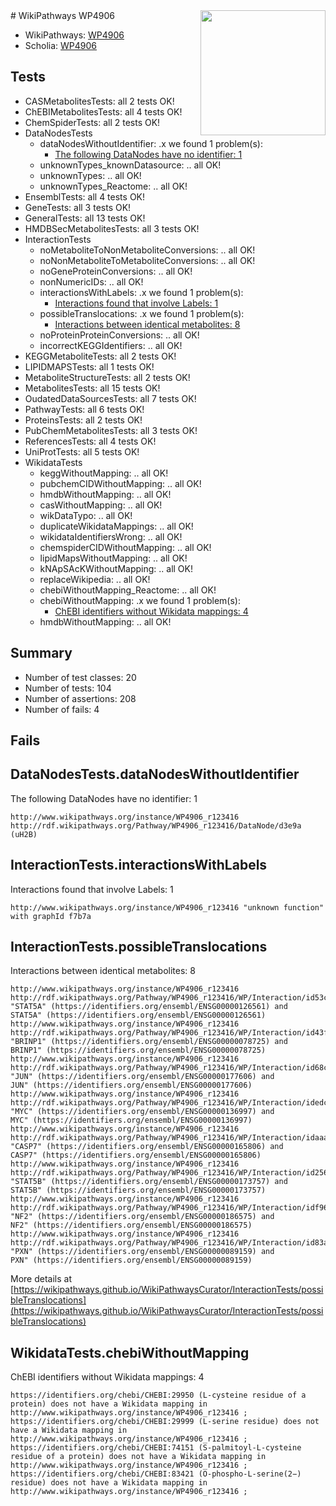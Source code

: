 <img style="float: right; width: 200px" src="https://upload.wikimedia.org/wikipedia/commons/thumb/8/83/Wplogo_with_text_500.png/640px-Wplogo_with_text_500.png" />
# WikiPathways WP4906

* WikiPathways: [WP4906](https://new.wikipathways.org/pathways/WP4906)
* Scholia: [WP4906](https://scholia.toolforge.org/wikipathways/WP4906)
## Tests
* CASMetabolitesTests: all 2 tests OK!
* ChEBIMetabolitesTests: all 4 tests OK!
* ChemSpiderTests: all 2 tests OK!
* DataNodesTests
    * dataNodesWithoutIdentifier: .x we found 1 problem(s):
        * [The following DataNodes have no identifier: 1](#d2d32fa0)
    * unknownTypes_knownDatasource: .. all OK!
    * unknownTypes: .. all OK!
    * unknownTypes_Reactome: .. all OK!
* EnsemblTests: all 4 tests OK!
* GeneTests: all 3 tests OK!
* GeneralTests: all 13 tests OK!
* HMDBSecMetabolitesTests: all 3 tests OK!
* InteractionTests
    * noMetaboliteToNonMetaboliteConversions: .. all OK!
    * noNonMetaboliteToMetaboliteConversions: .. all OK!
    * noGeneProteinConversions: .. all OK!
    * nonNumericIDs: .. all OK!
    * interactionsWithLabels: .x we found 1 problem(s):
        * [Interactions found that involve Labels: 1](#630d2678)
    * possibleTranslocations: .x we found 1 problem(s):
        * [Interactions between identical metabolites: 8](#d59038cb)
    * noProteinProteinConversions: .. all OK!
    * incorrectKEGGIdentifiers: .. all OK!
* KEGGMetaboliteTests: all 2 tests OK!
* LIPIDMAPSTests: all 1 tests OK!
* MetaboliteStructureTests: all 2 tests OK!
* MetabolitesTests: all 15 tests OK!
* OudatedDataSourcesTests: all 7 tests OK!
* PathwayTests: all 6 tests OK!
* ProteinsTests: all 2 tests OK!
* PubChemMetabolitesTests: all 3 tests OK!
* ReferencesTests: all 4 tests OK!
* UniProtTests: all 5 tests OK!
* WikidataTests
    * keggWithoutMapping: .. all OK!
    * pubchemCIDWithoutMapping: .. all OK!
    * hmdbWithoutMapping: .. all OK!
    * casWithoutMapping: .. all OK!
    * wikDataTypo: .. all OK!
    * duplicateWikidataMappings: .. all OK!
    * wikidataIdentifiersWrong: .. all OK!
    * chemspiderCIDWithoutMapping: .. all OK!
    * lipidMapsWithoutMapping: .. all OK!
    * kNApSAcKWithoutMapping: .. all OK!
    * replaceWikipedia: .. all OK!
    * chebiWithoutMapping_Reactome: .. all OK!
    * chebiWithoutMapping: .x we found 1 problem(s):
        * [ChEBI identifiers without Wikidata mappings: 4](#a8d554d0)
    * hmdbWithoutMapping: .. all OK!


## Summary

* Number of test classes: 20
* Number of tests: 104
* Number of assertions: 208
* Number of fails: 4

## Fails

<a name="d2d32fa0" />

## DataNodesTests.dataNodesWithoutIdentifier

The following DataNodes have no identifier: 1
```
http://www.wikipathways.org/instance/WP4906_r123416 http://rdf.wikipathways.org/Pathway/WP4906_r123416/DataNode/d3e9a (uH2B)
```

<a name="630d2678" />

## InteractionTests.interactionsWithLabels

Interactions found that involve Labels: 1
```
http://www.wikipathways.org/instance/WP4906_r123416 "unknown function" with graphId f7b7a
```

<a name="d59038cb" />

## InteractionTests.possibleTranslocations

Interactions between identical metabolites: 8
```
http://www.wikipathways.org/instance/WP4906_r123416 http://rdf.wikipathways.org/Pathway/WP4906_r123416/WP/Interaction/id53c425a8 "STAT5A" (https://identifiers.org/ensembl/ENSG00000126561) and 
STAT5A" (https://identifiers.org/ensembl/ENSG00000126561)
http://www.wikipathways.org/instance/WP4906_r123416 http://rdf.wikipathways.org/Pathway/WP4906_r123416/WP/Interaction/id43ffbef1 "BRINP1" (https://identifiers.org/ensembl/ENSG00000078725) and 
BRINP1" (https://identifiers.org/ensembl/ENSG00000078725)
http://www.wikipathways.org/instance/WP4906_r123416 http://rdf.wikipathways.org/Pathway/WP4906_r123416/WP/Interaction/id68ccf593 "JUN" (https://identifiers.org/ensembl/ENSG00000177606) and 
JUN" (https://identifiers.org/ensembl/ENSG00000177606)
http://www.wikipathways.org/instance/WP4906_r123416 http://rdf.wikipathways.org/Pathway/WP4906_r123416/WP/Interaction/idedc07923 "MYC" (https://identifiers.org/ensembl/ENSG00000136997) and 
MYC" (https://identifiers.org/ensembl/ENSG00000136997)
http://www.wikipathways.org/instance/WP4906_r123416 http://rdf.wikipathways.org/Pathway/WP4906_r123416/WP/Interaction/idaaa58053 "CASP7" (https://identifiers.org/ensembl/ENSG00000165806) and 
CASP7" (https://identifiers.org/ensembl/ENSG00000165806)
http://www.wikipathways.org/instance/WP4906_r123416 http://rdf.wikipathways.org/Pathway/WP4906_r123416/WP/Interaction/id256f443 "STAT5B" (https://identifiers.org/ensembl/ENSG00000173757) and 
STAT5B" (https://identifiers.org/ensembl/ENSG00000173757)
http://www.wikipathways.org/instance/WP4906_r123416 http://rdf.wikipathways.org/Pathway/WP4906_r123416/WP/Interaction/idf960e206 "NF2" (https://identifiers.org/ensembl/ENSG00000186575) and 
NF2" (https://identifiers.org/ensembl/ENSG00000186575)
http://www.wikipathways.org/instance/WP4906_r123416 http://rdf.wikipathways.org/Pathway/WP4906_r123416/WP/Interaction/id83a8fe4c "PXN" (https://identifiers.org/ensembl/ENSG00000089159) and 
PXN" (https://identifiers.org/ensembl/ENSG00000089159)
```

More details at [https://wikipathways.github.io/WikiPathwaysCurator/InteractionTests/possibleTranslocations](https://wikipathways.github.io/WikiPathwaysCurator/InteractionTests/possibleTranslocations)

<a name="a8d554d0" />

## WikidataTests.chebiWithoutMapping

ChEBI identifiers without Wikidata mappings: 4
```
https://identifiers.org/chebi/CHEBI:29950 (L-cysteine residue of a protein) does not have a Wikidata mapping in http://www.wikipathways.org/instance/WP4906_r123416 ; 
https://identifiers.org/chebi/CHEBI:29999 (L-serine residue) does not have a Wikidata mapping in http://www.wikipathways.org/instance/WP4906_r123416 ; 
https://identifiers.org/chebi/CHEBI:74151 (S-palmitoyl-L-cysteine residue of a protein) does not have a Wikidata mapping in http://www.wikipathways.org/instance/WP4906_r123416 ; 
https://identifiers.org/chebi/CHEBI:83421 (O-phospho-L-serine(2−) residue) does not have a Wikidata mapping in http://www.wikipathways.org/instance/WP4906_r123416 ; 
```

